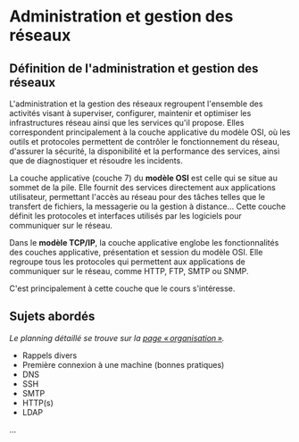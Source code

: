 # Administration et gestion des réseaux

## Définition de l'administration et gestion des réseaux

L'administration et la gestion des réseaux regroupent l'ensemble des activités visant à superviser, configurer, maintenir et optimiser les infrastructures réseau ainsi que les services qu'il propose. Elles correspondent principalement à la couche applicative du modèle OSI, où les outils et protocoles permettent de contrôler le fonctionnement du réseau, d'assurer la sécurité, la disponibilité et la performance des services, ainsi que de diagnostiquer et résoudre les incidents.

La couche applicative (couche 7) du **modèle OSI** est celle qui se situe au sommet de la pile. Elle fournit des services directement aux applications utilisateur, permettant l'accès au réseau pour des tâches telles que le transfert de fichiers, la messagerie ou la gestion à distance… Cette couche définit les protocoles et interfaces utilisés par les logiciels pour communiquer sur le réseau.

Dans le **modèle TCP/IP**, la couche applicative englobe les fonctionnalités des couches applicative, présentation et session du modèle OSI. Elle regroupe tous les protocoles qui permettent aux applications de communiquer sur le réseau, comme HTTP, FTP, SMTP ou SNMP.

C'est principalement à cette couche que le cours s'intéresse. 

## Sujets abordés

_Le planning détaillé se trouve sur la [page « organisation »](organisation.md)._

- Rappels divers
- Première connexion à une machine (bonnes pratiques)
- DNS
- SSH
- SMTP
- HTTP(s)
- LDAP


…